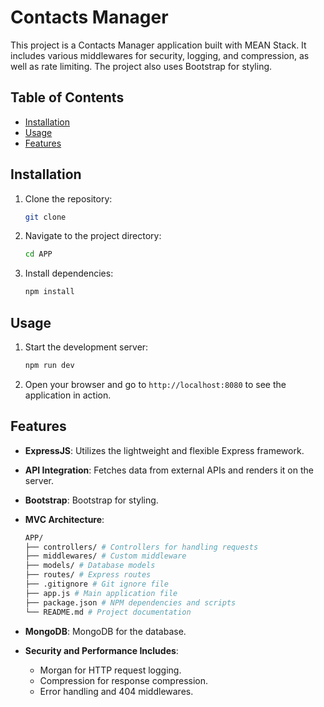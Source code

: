 # Contacts Manager

This project is a Contacts Manager  application built with MEAN Stack. It includes various middlewares for security, logging, and compression, as well as rate limiting. The project also uses Bootstrap for styling.

## Table of Contents

- [Installation](#installation)
- [Usage](#usage)
- [Features](#features)

## Installation

1. Clone the repository:
   ```sh
   git clone 
   ```
2. Navigate to the project directory:
   ```sh
   cd APP
   ```
3. Install dependencies:
   ```sh
   npm install
   ```

## Usage

1. Start the development server:
   ```sh
   npm run dev
   ```
2. Open your browser and go to `http://localhost:8080` to see the application in action.

## Features

- **ExpressJS**: Utilizes the lightweight and flexible Express framework.
- **API Integration**: Fetches data from external APIs and renders it on the server.
- **Bootstrap**: Bootstrap for styling.
- **MVC Architecture**:

  ```sh
  APP/
  ├── controllers/ # Controllers for handling requests
  ├── middlewares/ # Custom middleware
  ├── models/ # Database models
  ├── routes/ # Express routes
  ├── .gitignore # Git ignore file
  ├── app.js # Main application file
  ├── package.json # NPM dependencies and scripts
  └── README.md # Project documentation

  ```

- **MongoDB**: MongoDB for the database.
- **Security and Performance Includes**:
  - Morgan for HTTP request logging.
  - Compression for response compression.
  - Error handling and 404 middlewares.
